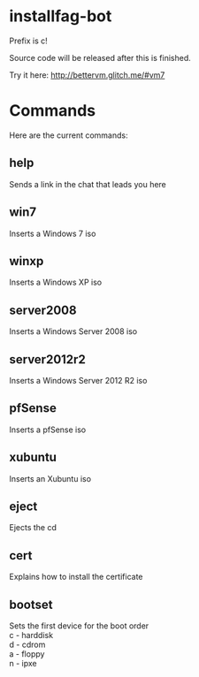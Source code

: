 # installfag-bot
Prefix is c!

Source code will be released after this is finished.

Try it here: http://bettervm.glitch.me/#vm7
# Commands
Here are the current commands:
## help
Sends a link in the chat that leads you here
## win7
Inserts a Windows 7 iso
## winxp
Inserts a Windows XP iso
## server2008
Inserts a Windows Server 2008 iso
## server2012r2
Inserts a Windows Server 2012 R2 iso
## pfSense
Inserts a pfSense iso
## xubuntu
Inserts an Xubuntu iso
## eject
Ejects the cd
## cert
Explains how to install the certificate
## bootset
Sets the first device for the boot order<br>
c - harddisk<br>
d - cdrom<br>
a - floppy<br>
n - ipxe
